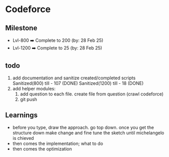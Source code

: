 
# Codeforce

## Milestone
* Lvl-800 ➡️ Complete to 200 (by: 28 Feb 25)
* Lvl-1200 ➡️ Complete to 25 (by: 28 Feb 25)


## todo
1. add documentation and sanitize created/completed scripts
    Sanitized(800) till - 107 (DONE)
    Sanitized(1200) till - 18 (DONE)
2. add helper modules: 
   1. add question to each file. create file from question (crawl codeforce)
   2. git push

## Learnings
* before you type, draw the approach. go top down. once you get the structure down make change and fine tune the sketch until michelangelo is chieved
* then comes the implementation; what to do
* then comes the optimization


